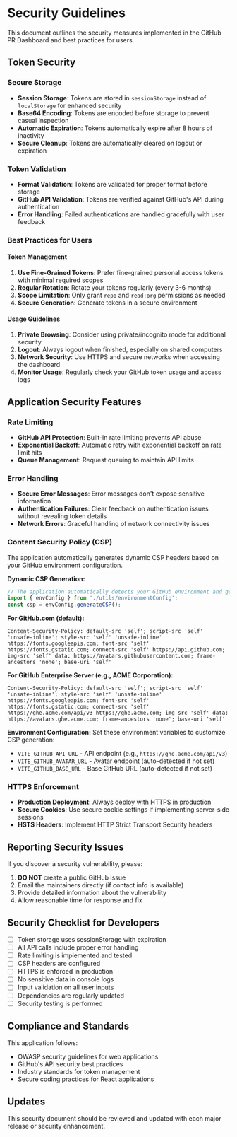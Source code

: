 # Security Guidelines

This document outlines the security measures implemented in the GitHub PR Dashboard and best practices for users.

## Token Security

### Secure Storage
- **Session Storage**: Tokens are stored in `sessionStorage` instead of `localStorage` for enhanced security
- **Base64 Encoding**: Tokens are encoded before storage to prevent casual inspection
- **Automatic Expiration**: Tokens automatically expire after 8 hours of inactivity
- **Secure Cleanup**: Tokens are automatically cleared on logout or expiration

### Token Validation
- **Format Validation**: Tokens are validated for proper format before storage
- **GitHub API Validation**: Tokens are verified against GitHub's API during authentication
- **Error Handling**: Failed authentications are handled gracefully with user feedback

### Best Practices for Users

#### Token Management
1. **Use Fine-Grained Tokens**: Prefer fine-grained personal access tokens with minimal required scopes
2. **Regular Rotation**: Rotate your tokens regularly (every 3-6 months)
3. **Scope Limitation**: Only grant `repo` and `read:org` permissions as needed
4. **Secure Generation**: Generate tokens in a secure environment

#### Usage Guidelines
1. **Private Browsing**: Consider using private/incognito mode for additional security
2. **Logout**: Always logout when finished, especially on shared computers
3. **Network Security**: Use HTTPS and secure networks when accessing the dashboard
4. **Monitor Usage**: Regularly check your GitHub token usage and access logs

## Application Security Features

### Rate Limiting
- **GitHub API Protection**: Built-in rate limiting prevents API abuse
- **Exponential Backoff**: Automatic retry with exponential backoff on rate limit hits
- **Queue Management**: Request queuing to maintain API limits

### Error Handling
- **Secure Error Messages**: Error messages don't expose sensitive information
- **Authentication Failures**: Clear feedback on authentication issues without revealing token details
- **Network Errors**: Graceful handling of network connectivity issues

### Content Security Policy (CSP)
The application automatically generates dynamic CSP headers based on your GitHub environment configuration.

**Dynamic CSP Generation:**
```javascript
// The application automatically detects your GitHub environment and generates appropriate CSP
import { envConfig } from './utils/environmentConfig';
const csp = envConfig.generateCSP();
```

**For GitHub.com (default):**
```
Content-Security-Policy: default-src 'self'; script-src 'self' 'unsafe-inline'; style-src 'self' 'unsafe-inline' https://fonts.googleapis.com; font-src 'self' https://fonts.gstatic.com; connect-src 'self' https://api.github.com; img-src 'self' data: https://avatars.githubusercontent.com; frame-ancestors 'none'; base-uri 'self'
```

**For GitHub Enterprise Server (e.g., ACME Corporation):**
```
Content-Security-Policy: default-src 'self'; script-src 'self' 'unsafe-inline'; style-src 'self' 'unsafe-inline' https://fonts.googleapis.com; font-src 'self' https://fonts.gstatic.com; connect-src 'self' https://ghe.acme.com/api/v3 https://ghe.acme.com; img-src 'self' data: https://avatars.ghe.acme.com; frame-ancestors 'none'; base-uri 'self'
```

**Environment Configuration:**
Set these environment variables to customize CSP generation:
- `VITE_GITHUB_API_URL` - API endpoint (e.g., `https://ghe.acme.com/api/v3`)
- `VITE_GITHUB_AVATAR_URL` - Avatar endpoint (auto-detected if not set)
- `VITE_GITHUB_BASE_URL` - Base GitHub URL (auto-detected if not set)

### HTTPS Enforcement
- **Production Deployment**: Always deploy with HTTPS in production
- **Secure Cookies**: Use secure cookie settings if implementing server-side sessions
- **HSTS Headers**: Implement HTTP Strict Transport Security headers

## Reporting Security Issues

If you discover a security vulnerability, please:

1. **DO NOT** create a public GitHub issue
2. Email the maintainers directly (if contact info is available)
3. Provide detailed information about the vulnerability
4. Allow reasonable time for response and fix

## Security Checklist for Developers

- [ ] Token storage uses sessionStorage with expiration
- [ ] All API calls include proper error handling
- [ ] Rate limiting is implemented and tested
- [ ] CSP headers are configured
- [ ] HTTPS is enforced in production
- [ ] No sensitive data in console logs
- [ ] Input validation on all user inputs
- [ ] Dependencies are regularly updated
- [ ] Security testing is performed

## Compliance and Standards

This application follows:
- OWASP security guidelines for web applications
- GitHub's API security best practices
- Industry standards for token management
- Secure coding practices for React applications

## Updates

This security document should be reviewed and updated with each major release or security enhancement.